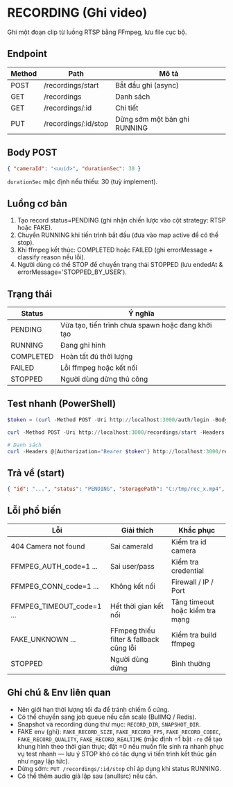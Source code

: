 # RECORDING (Ghi video)

Ghi một đoạn clip từ luồng RTSP bằng FFmpeg, lưu file cục bộ.

## Endpoint
| Method | Path | Mô tả |
|--------|------|------|
| POST | /recordings/start | Bắt đầu ghi (async) |
| GET | /recordings | Danh sách |
| GET | /recordings/:id | Chi tiết |
| PUT | /recordings/:id/stop | Dừng sớm một bản ghi RUNNING |

## Body POST
```json
{ "cameraId": "<uuid>", "durationSec": 30 }
```
`durationSec` mặc định nếu thiếu: 30 (tuỳ implement).

## Luồng cơ bản
1. Tạo record status=PENDING (ghi nhận chiến lược vào cột strategy: RTSP hoặc FAKE).
2. Chuyển RUNNING khi tiến trình bắt đầu (đưa vào map active để có thể stop).
3. Khi ffmpeg kết thúc: COMPLETED hoặc FAILED (ghi errorMessage + classify reason nếu lỗi).
4. Người dùng có thể STOP để chuyển trạng thái STOPPED (lưu endedAt & errorMessage='STOPPED_BY_USER').

## Trạng thái
| Status | Ý nghĩa |
|--------|--------|
| PENDING | Vừa tạo, tiến trình chưa spawn hoặc đang khởi tạo |
| RUNNING | Đang ghi hình |
| COMPLETED | Hoàn tất đủ thời lượng |
| FAILED | Lỗi ffmpeg hoặc kết nối |
| STOPPED | Người dùng dừng thủ công |

## Test nhanh (PowerShell)
```powershell
$token = (curl -Method POST -Uri http://localhost:3000/auth/login -Body '{"username":"admin","password":"admin123"}' -ContentType 'application/json').Content | ConvertFrom-Json | Select -ExpandProperty accessToken

curl -Method POST -Uri http://localhost:3000/recordings/start -Headers @{Authorization="Bearer $token"} -Body '{"cameraId":"<id>","durationSec":10}' -ContentType 'application/json'

# Danh sách
curl -Headers @{Authorization="Bearer $token"} http://localhost:3000/recordings
```

## Trả về (start)
```json
{ "id": "...", "status": "PENDING", "storagePath": "C:/tmp/rec_x.mp4", "strategy": "RTSP" }
```

## Lỗi phổ biến
| Lỗi | Giải thích | Khắc phục |
|-----|-----------|-----------|
| 404 Camera not found | Sai cameraId | Kiểm tra id camera |
| FFMPEG_AUTH_code=1 ... | Sai user/pass | Kiểm tra credential |
| FFMPEG_CONN_code=1 ... | Không kết nối | Firewall / IP / Port |
| FFMPEG_TIMEOUT_code=1 ... | Hết thời gian kết nối | Tăng timeout hoặc kiểm tra mạng |
| FAKE_UNKNOWN ... | FFmpeg thiếu filter & fallback cũng lỗi | Kiểm tra build ffmpeg |
| STOPPED | Người dùng dừng | Bình thường |

## Ghi chú & Env liên quan
- Nên giới hạn thời lượng tối đa để tránh chiếm ổ cứng.
- Có thể chuyển sang job queue nếu cần scale (BullMQ / Redis).
- Snapshot và recording dùng thư mục: `RECORD_DIR`, `SNAPSHOT_DIR`.
- FAKE env (ghi): `FAKE_RECORD_SIZE`, `FAKE_RECORD_FPS`, `FAKE_RECORD_CODEC`, `FAKE_RECORD_QUALITY`, `FAKE_RECORD_REALTIME` (mặc định =1 bật `-re` để tạo khung hình theo thời gian thực; đặt =0 nếu muốn file sinh ra nhanh phục vụ test nhanh — lưu ý STOP khó có tác dụng vì tiến trình kết thúc gần như ngay lập tức).
- Dừng sớm: `PUT /recordings/:id/stop` chỉ áp dụng khi status RUNNING.
- Có thể thêm audio giả lập sau (anullsrc) nếu cần.
